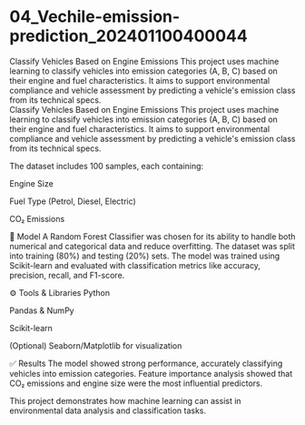 # 04_Vechile-emission-prediction_202401100400044
 Classify Vehicles Based on Engine Emissions This project uses machine learning to classify vehicles into emission categories (A, B, C) based on their engine and fuel characteristics. It aims to support environmental compliance and vehicle assessment by predicting a vehicle's emission class from its technical specs.  
  Classify Vehicles Based on Engine Emissions
This project uses machine learning to classify vehicles into emission categories (A, B, C) based on their engine and fuel characteristics. It aims to support environmental compliance and vehicle assessment by predicting a vehicle's emission class from its technical specs.

The dataset includes 100 samples, each containing:

Engine Size

Fuel Type (Petrol, Diesel, Electric)

CO₂ Emissions

🧠 Model
A Random Forest Classifier was chosen for its ability to handle both numerical and categorical data and reduce overfitting. The dataset was split into training (80%) and testing (20%) sets. The model was trained using Scikit-learn and evaluated with classification metrics like accuracy, precision, recall, and F1-score.

⚙️ Tools & Libraries
Python

Pandas & NumPy

Scikit-learn

(Optional) Seaborn/Matplotlib for visualization

✅ Results
The model showed strong performance, accurately classifying vehicles into emission categories. Feature importance analysis showed that CO₂ emissions and engine size were the most influential predictors.

This project demonstrates how machine learning can assist in environmental data analysis and classification tasks.
